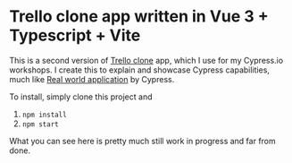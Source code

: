 # Trello clone app written in Vue 3 + Typescript + Vite

This is a second version of [Trello clone](https://github.com/filiphric/trelloapp) app, which I use for my Cypress.io workshops. I create this to explain and showcase Cypress capabilities, much like [Real world application](https://github.com/cypress-io/cypress-realworld-app) by Cypress.

To install, simply clone this project and

1. `npm install`
2. `npm start`

What you can see here is pretty much still work in progress and far from done.
